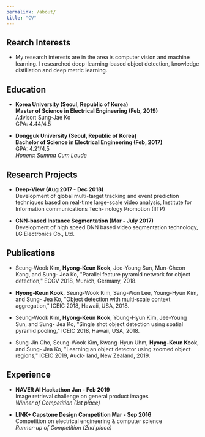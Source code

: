```yaml
---
permalink: /about/
title: "CV"
---
```


## Rearch Interests
- My research interests are in the area is computer vision and machine learning. I researched deep-learning-based object detection, knowledge distillation and deep metric learning.

## Education
- **Korea University (Seoul, Republic of Korea)**  
  **Master of Science in Electrical Engineering (Feb, 2019)**  
  Advisor: Sung-Jae Ko  
  GPA: 4.44/4.5

- **Dongguk University (Seoul, Republic of Korea)**  
  **Bachelor of Science in Electrical Engineering (Feb, 2017)**  
  GPA: 4.21/4.5  
  *Honers: Summa Cum Laude*

## Research Projects
- **Deep-View (Aug 2017 - Dec 2018)**  
  Development of global multi-target tracking and event prediction techniques based on
  real-time large-scale video analysis, Institute for Information communications Tech-
  nology Promotion (IITP)

- **CNN-based Instance Segmentation (Mar - July 2017)**  
  Development of high speed DNN based video segmentation technology, LG Electronics
  Co., Ltd.

## Publications
- Seung-Wook Kim, **Hyong-Keun Kook**, Jee-Young Sun, Mun-Cheon Kang, and Sung-
  Jea Ko, "Parallel feature pyramid network for object detection," ECCV 2018, Munich,
  Germany, 2018.

- **Hyong-Keun Kook**, Seung-Wook Kim, Sang-Won Lee, Young-Hyun Kim, and Sung-
  Jea Ko, "Object detection with multi-scale context aggregation," ICEIC 2018, Hawaii,
  USA, 2018.

- Seung-Wook Kim, **Hyong-Keun Kook**, Young-Hyun Kim, Jee-Young Sun, and Sung-
  Jea Ko, "Single shot object detection using spatial pyramid pooling," ICEIC 2018,
  Hawaii, USA, 2018.

- Sung-Jin Cho, Seung-Wook Kim, Kwang-Hyun Uhm, **Hyong-Keun Kook**, and Sung-
  Jea Ko, "Learning an object detector using zoomed object regions," ICEIC 2019, Auck-
  land, New Zealand, 2019.

## Experience
- **NAVER AI Hackathon Jan - Feb 2019**  
  Image retrieval challenge on general product images  
  *Winner of Competition (1st place)*

- **LINK+ Capstone Design Competition Mar - Sep 2016**  
  Competition on electrical engineering & computer science  
  *Runner-up of Competition (2nd place)*
